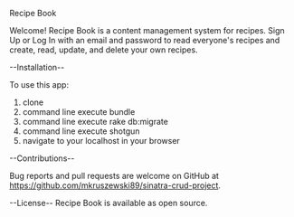 Recipe Book

Welcome! Recipe Book is a content management system for recipes. Sign Up or Log In with an email and password to read everyone's recipes and create, read, update, and delete your own recipes.

--Installation--

To use this app:
1) clone
2) command line execute bundle
3) command line execute rake db:migrate
4) command line execute shotgun
5) navigate to your localhost in your browser

--Contributions--

Bug reports and pull requests are welcome on GitHub at https://github.com/mkruszewski89/sinatra-crud-project.

--License--
Recipe Book is available as open source.
